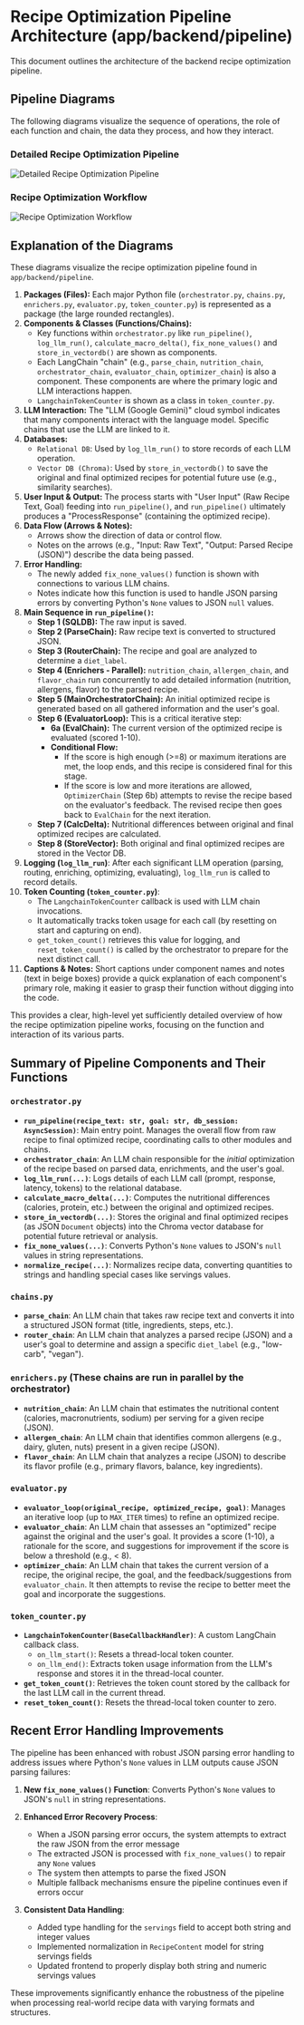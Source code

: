 # Recipe Optimization Pipeline Architecture (app/backend/pipeline)

This document outlines the architecture of the backend recipe optimization pipeline.

## Pipeline Diagrams

The following diagrams visualize the sequence of operations, the role of each function and chain, the data they process, and how they interact.

### Detailed Recipe Optimization Pipeline

![Detailed Recipe Optimization Pipeline](pipeline.png)

### Recipe Optimization Workflow

![Recipe Optimization Workflow](workflow.png)

## Explanation of the Diagrams

These diagrams visualize the recipe optimization pipeline found in `app/backend/pipeline`.

1.  **Packages (Files):** Each major Python file (`orchestrator.py`, `chains.py`, `enrichers.py`, `evaluator.py`, `token_counter.py`) is represented as a package (the large rounded rectangles).
2.  **Components & Classes (Functions/Chains):**
    *   Key functions within `orchestrator.py` like `run_pipeline()`, `log_llm_run()`, `calculate_macro_delta()`, `fix_none_values()` and `store_in_vectordb()` are shown as components.
    *   Each LangChain "chain" (e.g., `parse_chain`, `nutrition_chain`, `orchestrator_chain`, `evaluator_chain`, `optimizer_chain`) is also a component. These components are where the primary logic and LLM interactions happen.
    *   `LangchainTokenCounter` is shown as a class in `token_counter.py`.
3.  **LLM Interaction:** The "LLM (Google Gemini)" cloud symbol indicates that many components interact with the language model. Specific chains that use the LLM are linked to it.
4.  **Databases:**
    *   `Relational DB`: Used by `log_llm_run()` to store records of each LLM operation.
    *   `Vector DB (Chroma)`: Used by `store_in_vectordb()` to save the original and final optimized recipes for potential future use (e.g., similarity searches).
5.  **User Input & Output:** The process starts with "User Input" (Raw Recipe Text, Goal) feeding into `run_pipeline()`, and `run_pipeline()` ultimately produces a "ProcessResponse" (containing the optimized recipe).
6.  **Data Flow (Arrows & Notes):**
    *   Arrows show the direction of data or control flow.
    *   Notes on the arrows (e.g., "Input: Raw Text", "Output: Parsed Recipe (JSON)") describe the data being passed.
7.  **Error Handling:**
    *   The newly added `fix_none_values()` function is shown with connections to various LLM chains.
    *   Notes indicate how this function is used to handle JSON parsing errors by converting Python's `None` values to JSON `null` values.
8.  **Main Sequence in `run_pipeline()`:**
    *   **Step 1 (SQLDB):** The raw input is saved.
    *   **Step 2 (ParseChain):** Raw recipe text is converted to structured JSON.
    *   **Step 3 (RouterChain):** The recipe and goal are analyzed to determine a `diet_label`.
    *   **Step 4 (Enrichers - Parallel):** `nutrition_chain`, `allergen_chain`, and `flavor_chain` run concurrently to add detailed information (nutrition, allergens, flavor) to the parsed recipe.
    *   **Step 5 (MainOrchestratorChain):** An initial optimized recipe is generated based on all gathered information and the user's goal.
    *   **Step 6 (EvaluatorLoop):** This is a critical iterative step:
        *   **6a (EvalChain):** The current version of the optimized recipe is evaluated (scored 1-10).
        *   **Conditional Flow:**
            *   If the score is high enough (>=8) or maximum iterations are met, the loop ends, and this recipe is considered final for this stage.
            *   If the score is low and more iterations are allowed, `OptimizerChain` (Step 6b) attempts to revise the recipe based on the evaluator's feedback. The revised recipe then goes back to `EvalChain` for the next iteration.
    *   **Step 7 (CalcDelta):** Nutritional differences between original and final optimized recipes are calculated.
    *   **Step 8 (StoreVector):** Both original and final optimized recipes are stored in the Vector DB.
9.  **Logging (`log_llm_run`)**: After each significant LLM operation (parsing, routing, enriching, optimizing, evaluating), `log_llm_run` is called to record details.
10. **Token Counting (`token_counter.py`)**:
    *   The `LangchainTokenCounter` callback is used with LLM chain invocations.
    *   It automatically tracks token usage for each call (by resetting on start and capturing on end).
    *   `get_token_count()` retrieves this value for logging, and `reset_token_count()` is called by the orchestrator to prepare for the next distinct call.
11. **Captions & Notes:** Short captions under component names and notes (text in beige boxes) provide a quick explanation of each component's primary role, making it easier to grasp their function without digging into the code.

This provides a clear, high-level yet sufficiently detailed overview of how the recipe optimization pipeline works, focusing on the function and interaction of its various parts.

## Summary of Pipeline Components and Their Functions

### `orchestrator.py`
*   **`run_pipeline(recipe_text: str, goal: str, db_session: AsyncSession)`**: Main entry point. Manages the overall flow from raw recipe to final optimized recipe, coordinating calls to other modules and chains.
*   **`orchestrator_chain`**: An LLM chain responsible for the *initial* optimization of the recipe based on parsed data, enrichments, and the user's goal.
*   **`log_llm_run(...)`**: Logs details of each LLM call (prompt, response, latency, tokens) to the relational database.
*   **`calculate_macro_delta(...)`**: Computes the nutritional differences (calories, protein, etc.) between the original and optimized recipes.
*   **`store_in_vectordb(...)`**: Stores the original and final optimized recipes (as JSON `Document` objects) into the Chroma vector database for potential future retrieval or analysis.
*   **`fix_none_values(...)`**: Converts Python's `None` values to JSON's `null` values in string representations.
*   **`normalize_recipe(...)`**: Normalizes recipe data, converting quantities to strings and handling special cases like servings values.

### `chains.py`
*   **`parse_chain`**: An LLM chain that takes raw recipe text and converts it into a structured JSON format (title, ingredients, steps, etc.).
*   **`router_chain`**: An LLM chain that analyzes a parsed recipe (JSON) and a user's goal to determine and assign a specific `diet_label` (e.g., "low-carb", "vegan").

### `enrichers.py` (These chains are run in parallel by the orchestrator)
*   **`nutrition_chain`**: An LLM chain that estimates the nutritional content (calories, macronutrients, sodium) per serving for a given recipe (JSON).
*   **`allergen_chain`**: An LLM chain that identifies common allergens (e.g., dairy, gluten, nuts) present in a given recipe (JSON).
*   **`flavor_chain`**: An LLM chain that analyzes a recipe (JSON) to describe its flavor profile (e.g., primary flavors, balance, key ingredients).

### `evaluator.py`
*   **`evaluator_loop(original_recipe, optimized_recipe, goal)`**: Manages an iterative loop (up to `MAX_ITER` times) to refine an optimized recipe.
*   **`evaluator_chain`**: An LLM chain that assesses an "optimized" recipe against the original and the user's goal. It provides a score (1-10), a rationale for the score, and suggestions for improvement if the score is below a threshold (e.g., < 8).
*   **`optimizer_chain`**: An LLM chain that takes the current version of a recipe, the original recipe, the goal, and the feedback/suggestions from `evaluator_chain`. It then attempts to revise the recipe to better meet the goal and incorporate the suggestions.

### `token_counter.py`
*   **`LangchainTokenCounter(BaseCallbackHandler)`**: A custom LangChain callback class.
    *   `on_llm_start()`: Resets a thread-local token counter.
    *   `on_llm_end()`: Extracts token usage information from the LLM's response and stores it in the thread-local counter.
*   **`get_token_count()`**: Retrieves the token count stored by the callback for the last LLM call in the current thread.
*   **`reset_token_count()`**: Resets the thread-local token counter to zero.

## Recent Error Handling Improvements

The pipeline has been enhanced with robust JSON parsing error handling to address issues where Python's `None` values in LLM outputs cause JSON parsing failures:

1. **New `fix_none_values()` Function**: Converts Python's `None` values to JSON's `null` in string representations.

2. **Enhanced Error Recovery Process**:
   - When a JSON parsing error occurs, the system attempts to extract the raw JSON from the error message
   - The extracted JSON is processed with `fix_none_values()` to repair any `None` values
   - The system then attempts to parse the fixed JSON
   - Multiple fallback mechanisms ensure the pipeline continues even if errors occur

3. **Consistent Data Handling**:
   - Added type handling for the `servings` field to accept both string and integer values
   - Implemented normalization in `RecipeContent` model for string servings fields
   - Updated frontend to properly display both string and numeric servings values

These improvements significantly enhance the robustness of the pipeline when processing real-world recipe data with varying formats and structures.